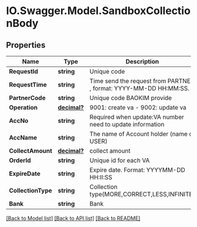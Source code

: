 # IO.Swagger.Model.SandboxCollectionBody
## Properties

Name | Type | Description | Notes
------------ | ------------- | ------------- | -------------
**RequestId** | **string** | Unique code  | [optional] 
**RequestTime** | **string** | Time send the request from PARTNER , format: YYYY-MM-DD HH:MM:SS. | [optional] 
**PartnerCode** | **string** | Unique code BAOKIM provide | [optional] 
**Operation** | [**decimal?**](BigDecimal.md) | 9001: create va - 9002: update va | [optional] 
**AccNo** | **string** | Required when update:VA number need to update information | [optional] 
**AccName** | **string** | The name of Account holder (name of USER) | [optional] 
**CollectAmount** | [**decimal?**](BigDecimal.md) | collect amount  | [optional] 
**OrderId** | **string** | Unique id for each VA | [optional] 
**ExpireDate** | **string** | Expire date. Format: YYYYMM-DD HH:II:SS | [optional] 
**CollectionType** | **string** | Collection type(MORE,CORRECT,LESS,INFINITE) | [optional] 
**Bank** | **string** | Bank | [optional] 

[[Back to Model list]](../README.md#documentation-for-models) [[Back to API list]](../README.md#documentation-for-api-endpoints) [[Back to README]](../README.md)

